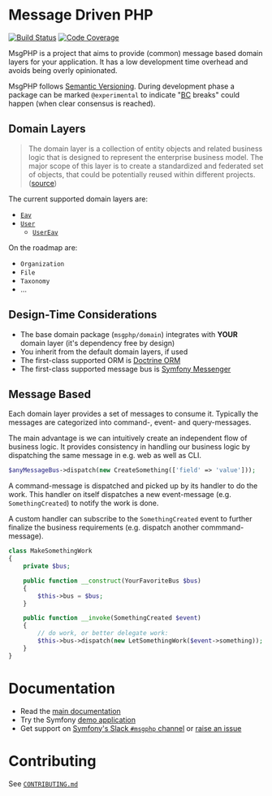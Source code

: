 # Message Driven PHP

[![Build Status][master:travis:img]][master:travis]
[![Code Coverage][master:codecov:img]][master:codecov]

MsgPHP is a project that aims to provide (common) message based domain layers for your application. It has a low
development time overhead and avoids being overly opinionated.

MsgPHP follows [Semantic Versioning]. During development phase a package can be marked `@experimental` to indicate "[BC]
breaks" could happen (when clear consensus is reached).

## Domain Layers

> The domain layer is a collection of entity objects and related business logic that is designed to represent the 
> enterprise business model. The major scope of this layer is to create a standardized and federated set of objects, 
> that could be potentially reused within different projects. ([source](https://www.javacodegeeks.com/2013/05/multilayered-architecture-2-the-domain-layer.html))

The current supported domain layers are:

- [`Eav`][domain:eav]
- [`User`][domain:user]
  - [`UserEav`][domain:user-eav]

On the roadmap are:

- `Organization`
- `File`
- `Taxonomy`
- ...

## Design-Time Considerations

- The base domain package (`msgphp/domain`) integrates with **YOUR** domain layer (it's dependency free by design)
- You inherit from the default domain layers, if used
- The first-class supported ORM is [Doctrine ORM]
- The first-class supported message bus is [Symfony Messenger]

## Message Based

Each domain layer provides a set of messages to consume it. Typically the messages are categorized into command-, event-
and query-messages.

The main advantage is we can intuitively create an independent flow of business logic. It provides consistency in
handling our business logic by dispatching the same message in e.g. web as well as CLI.

```php
$anyMessageBus->dispatch(new CreateSomething(['field' => 'value']));
```

A command-message is dispatched and picked up by its handler to do the work. This handler on itself dispatches a new
event-message (e.g. `SomethingCreated`) to notify the work is done.

A custom handler can subscribe to the `SomethingCreated` event to further finalize the business requirements (e.g.
dispatch another commmand-message).

```php
class MakeSomethingWork
{
    private $bus;

    public function __construct(YourFavoriteBus $bus)
    {
        $this->bus = $bus;
    }

    public function __invoke(SomethingCreated $event)
    {
        // do work, or better delegate work:
        $this->bus->dispatch(new LetSomethingWork($event->something));
    }
}
```

# Documentation

- Read the [main documentation](https://msgphp.github.io/docs/)
- Try the Symfony [demo application](https://github.com/msgphp/symfony-demo-app)
- Get support on [Symfony's Slack `#msgphp` channel](https://symfony.com/slack-invite) or [raise an issue](https://github.com/msgphp/msgphp/issues/new)

# Contributing

See [`CONTRIBUTING.md`](CONTRIBUTING.md)

[master:travis]: https://travis-ci.org/msgphp/msgphp
[master:travis:img]: https://img.shields.io/travis/msgphp/msgphp/master.svg?style=flat-square
[master:codecov]: https://codecov.io/gh/msgphp/msgphp
[master:codecov:img]: https://img.shields.io/codecov/c/github/msgphp/msgphp/master.svg?style=flat-square
[domain:eav]: https://github.com/msgphp/eav
[domain:user]: https://github.com/msgphp/user
[domain:user-eav]: https://github.com/msgphp/user-eav
[Semantic Versioning]: https://semver.org/
[BC]: https://en.wikipedia.org/wiki/Backward_compatibility
[Doctrine ORM]: https://www.doctrine-project.org/projects/orm.html
[Symfony Messenger]: https://symfony.com/doc/current/components/messenger.html
